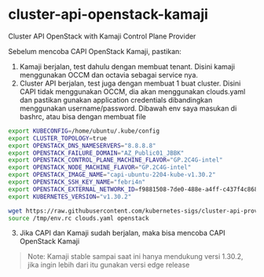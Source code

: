 # cluster-api-openstack-kamaji
Cluster API OpenStack with Kamaji Control Plane Provider

Sebelum mencoba CAPI OpenStack Kamaji, pastikan:
1. Kamaji berjalan, test dahulu dengan membuat tenant. Disini kamaji menggunakan OCCM dan octavia sebagai service nya.
2. Cluster API berjalan, test juga dengan membuat 1 buat cluster. Disini CAPI tidak menggunakan OCCM, dia akan menggunakan clouds.yaml dan pastikan gunakan application credentials dibandingkan menggunakan username/password. Dibawah env saya masukan di bashrc, atau bisa dengan membuat file
```bash vim ~/.bashrc
export KUBECONFIG=/home/ubuntu/.kube/config
export CLUSTER_TOPOLOGY=true
export OPENSTACK_DNS_NAMESERVERS="8.8.8.8"
export OPENSTACK_FAILURE_DOMAIN="AZ_Public01_JBBK"
export OPENSTACK_CONTROL_PLANE_MACHINE_FLAVOR="GP.2C4G-intel"
export OPENSTACK_NODE_MACHINE_FLAVOR="GP.2C4G-intel"
export OPENSTACK_IMAGE_NAME="capi-ubuntu-2204-kube-v1.30.2"
export OPENSTACK_SSH_KEY_NAME="febri4n"
export OPENSTACK_EXTERNAL_NETWORK_ID=f9881508-7de0-488e-a4ff-c437f4c8687f
export KUBERNETES_VERSION="v1.30.2"
```
```bash
wget https://raw.githubusercontent.com/kubernetes-sigs/cluster-api-provider-openstack/master/templates/env.rc -O /tmp/env.rc
source /tmp/env.rc clouds.yaml openstack
```
3. Jika CAPI dan Kamaji sudah berjalan, maka bisa mencoba CAPI OpenStack Kamaji

> Note: Kamaji stable sampai saat ini hanya mendukung versi 1.30.2, jika ingin lebih dari itu gunakan versi edge release